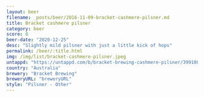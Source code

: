 ```yaml
---
layout: beer
filename: _posts/beer/2016-11-09-bracket-cashmere-pilsner.md
title: Bracket cashmere pilsner
category: beer
score: 8
beer-date: "2020-12-25"
desc: "Slightly mild pilsner with just a little kick of hops"
permalink: /beer/:title.html
img: /img/list/bracket-cashmere-pilsner.jpeg
untappd: "https://untappd.com/b/bracket-brewing-cashmere-pilsner/3991082"
country: "Australia"
brewery: "Bracket Brewing"
breweryURL: "breweryURL"
style: "Pilsner - Other"
---
```

